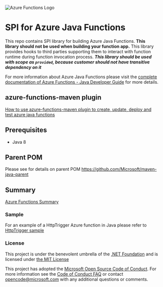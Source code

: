 ![Azure Functions Logo](https://raw.githubusercontent.com/Azure/azure-functions-cli/master/src/Azure.Functions.Cli/npm/assets/azure-functions-logo-color-raster.png)

# SPI for Azure Java Functions
This repo contains SPI library for building Azure Java Functions. **This library should not be used when building your function app.** 
This library provides hooks to third parties supporting them to interact with function runtime during function invocation process. 
**_This library should be used with scope as `provided`, because customer should not have transitive dependency on it_**

For more information about Azure Java Functions please visit the [complete documentation of Azure Functions - Java Developer Guide](https://docs.microsoft.com/en-us/azure/azure-functions/functions-reference-java) for more details.

## azure-functions-maven plugin
[How to use azure-functions-maven plugin to create, update, deploy and test azure java functions](https://docs.microsoft.com/en-us/java/api/overview/azure/maven/azure-functions-maven-plugin/readme?view=azure-java-stable)

## Prerequisites

* Java 8

## Parent POM

Please see for details on parent POM https://github.com/Microsoft/maven-java-parent

## Summary

[Azure Functions Summary](https://github.com/Azure/azure-functions-java-library#summary)

### Sample

For an example of a HttpTrigger Azure function in Java please refer to [HttpTrigger sample](https://github.com/Azure/azure-functions-java-library#sample)

### License

This project is under the benevolent umbrella of the [.NET Foundation](http://www.dotnetfoundation.org/) and is licensed under [the MIT License](LICENSE.txt)

This project has adopted the [Microsoft Open Source Code of Conduct](https://opensource.microsoft.com/codeofconduct/). For more information see the [Code of Conduct FAQ](https://opensource.microsoft.com/codeofconduct/faq/) or contact [opencode@microsoft.com](mailto:opencode@microsoft.com) with any additional questions or comments.
